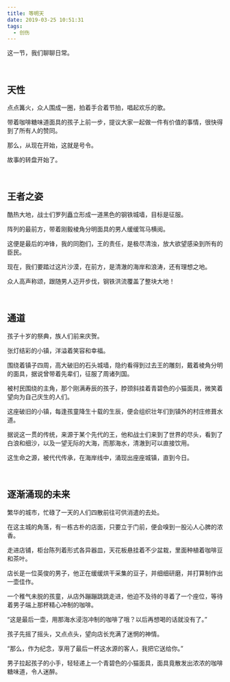 ```yaml
---
title: 等明天
date: 2019-03-25 10:51:31
tags:
  - 创伤
---
```


这一节，我们聊聊日常。

<br />

## 天性

点点篝火，众人围成一圈，拍着手合着节拍，唱起欢乐的歌。

带着咖啡糖味道面具的孩子上前一步，提议大家一起做一件有价值的事情，很快得到了所有人的赞同。

那么，从现在开始，这就是号令。

故事的转盘开始了。

<br />

## 王者之姿

酷热大地，战士们罗列矗立形成一道黑色的钢铁城墙，目标是征服。

阵列的最前方，带着刚毅棱角分明面具的男人缓缓驾马横阅。

这便是最后的冲锋，我的同胞们，王的责任，是极尽清浊，放大欲望感染到所有的臣民。

现在，我们要踏过这片沙漠，在前方，是清澈的海岸和浪涛，还有理想之地。

众人高声称颂，跟随男人迈开步伐，钢铁洪流覆盖了整块大地！

<br />

## 通道

孩子十岁的祭典，族人们前来庆贺。

张灯结彩的小镇，洋溢着笑容和幸福。

围绕着镇子四周，高大破旧的石头城墙，隐约看得到过去王的雕刻，戴着棱角分明的面具，据说曾带着先辈们，征服了周诸列国。

被村民围绕的主角，那个刚满寿辰的孩子，脖颈斜挂着青碧色的小猫面具，微笑着望向为自己庆生的人们。

这座破旧的小镇，每逢孩童降生十载的生辰，便会组织壮年们到镇外的村庄修葺水道。

据说这一贯的传统，来源于某个先代的王，他和战士们来到了世界的尽头，看到了白浪和细沙，以及一望无际的大海，而那海水，清澈到可以直接饮用。

这生命之源，被代代传承，在海岸线中，涌现出座座城镇，直到今日。

<br />

## 逐渐涌现的未来

繁华的城市，忙碌了一天的人们四散前往可供消遣的去处。

在这主城的角落，有一栋古朴的店面，只要立于门前，便会嗅到一股沁人心脾的浓香。

走进店铺，柜台陈列着形式各异器皿，天花板悬挂着不少盆栽，里面种植着咖啡豆和茶叶。

店长是一位英俊的男子，他正在缓缓烘干采集的豆子，并细细研磨，并打算制作出一壶佳作。

一个稚气未脱的孩童，从店外蹦蹦跳跳走进，他迫不及待的寻着了一个座位，等待着男子端上那杯精心冲制的咖啡。

“这是最后一壶，用那海水浸泡冲制的咖啡了哦？以后再想喝的话就没有了。”

孩子先摇了摇头，又点点头，望向店长充满了迷惘的神情。

“那么，作为纪念，享用了最后一杯这水源的客人，我把它送给你。”

男子拉起孩子的小手，轻轻递上一个青碧色的小猫面具，面具竟散发出浓浓的咖啡糖味道，令人迷醉。
